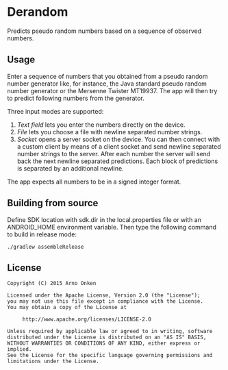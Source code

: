 Derandom
========

Predicts pseudo random numbers based on a sequence of observed numbers.


Usage
-----

Enter a sequence of numbers that you obtained from a pseudo random number
generator like, for instance, the Java standard pseudo random number
generator or the Mersenne Twister MT19937.  The app will then try to
predict following numbers from the generator.

Three input modes are supported:

1. *Text field* lets you enter the numbers directly on the device.
2. *File* lets you choose a file with newline separated number strings.
3. *Socket* opens a server socket on the device.  You can then connect
with a custom client by means of a client socket and send newline
separated number strings to the server.  After each number the server
will send back the next newline separated predictions.  Each block of
predictions is separated by an additional newline.

The app expects all numbers to be in a signed integer format.


Building from source
--------------------

Define SDK location with sdk.dir in the local.properties file or with an
ANDROID_HOME environment variable.  Then type the following command to
build in release mode:
```
./gradlew assembleRelease
```


License
-------

```text
Copyright (C) 2015 Arno Onken

Licensed under the Apache License, Version 2.0 (the "License");
you may not use this file except in compliance with the License.
You may obtain a copy of the License at

     http://www.apache.org/licenses/LICENSE-2.0

Unless required by applicable law or agreed to in writing, software
distributed under the License is distributed on an "AS IS" BASIS,
WITHOUT WARRANTIES OR CONDITIONS OF ANY KIND, either express or implied.
See the License for the specific language governing permissions and
limitations under the License.
```
